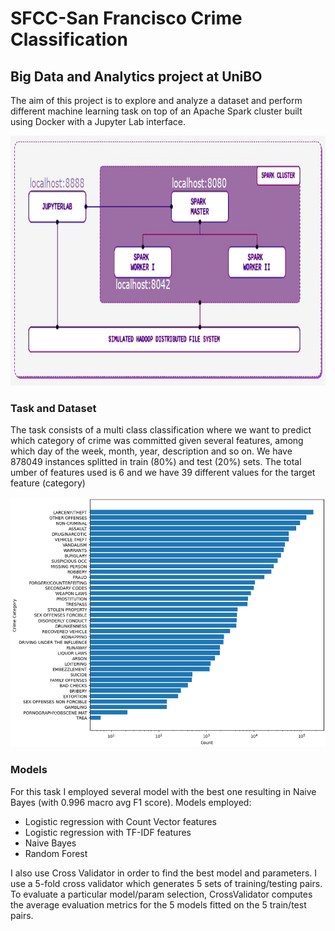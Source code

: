 # SFCC-San Francisco Crime Classification
## Big Data and Analytics project at UniBO

The aim of this project is to explore and analyze a dataset and perform different machine learning task on top of an Apache Spark cluster built using Docker with a Jupyter Lab interface.

<p align="center">
  <img src="imgs/cluster.png" height = 400 width = 600px>
</p>

### Task and Dataset
The task consists of a multi class classification where we want to predict which category of crime was committed given several features, among which day of the week, month, year, description and so on. We have 878049 instances splitted in train (80%) and test (20%) sets. The total umber of features used is 6 and we have 39 different values for the target feature (category)

<p align="center">
  <img src="imgs/categories.PNG" height = 400 width = 600px>
</p>

### Models
For this task I employed several model with the best one resulting in Naive Bayes (with 0.996 macro avg F1 score).
Models employed:
- Logistic regression with Count Vector features
- Logistic regression with TF-IDF features
- Naive Bayes
- Random Forest

I also use Cross Validator in order to find the best model and parameters. I use a 5-fold cross validator which generates 5 sets of training/testing pairs. To evaluate a particular model/param selection, CrossValidator computes the average evaluation metrics for the 5 models fitted on the 5 train/test pairs.
